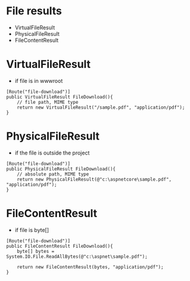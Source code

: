 # File results

- VirtualFileResult
- PhysicalFileResult
- FileContentResult

# VirtualFileResult

- if file is in wwwroot

```
[Route("file-download")]
public VirtualFileResult FileDownload(){
    // file path, MIME type
    return new VirtualFileResult("/sample.pdf", "application/pdf");
}
```

# PhysicalFileResult

- if the file is outside the project

```
[Route("file-download")]
public PhysicalFileResult FileDownload(){
    // absolute path, MIME type
    return new PhysicalFileResult(@"c:\aspnetcore\sample.pdf", "application/pdf");
}
```

# FileContentResult

- if file is byte[]

```
[Route("file-download")]
public FileContentResult FileDownload(){
    byte[] bytes = System.IO.File.ReadAllBytes(@"c:\aspnet\sample.pdf");

    return new FileContentResult(bytes, "application/pdf");
}
```